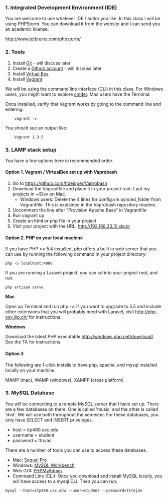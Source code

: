 ### 1. Integrated Development Environment (IDE)

You are welcome to use whatever IDE / editor you like. In this class I will be using PHPStorm. You can download it from the website and I can send you an academic license.

http://www.jetbrains.com/phpstorm/

### 2. Tools

1. Install [Git](http://git-scm.com/downloads) - will discuss later
2. Create a [Github account](https://github.com/) - will discuss later
3. Install [Virtual Box](https://www.virtualbox.org/)
4. Install [Vagrant](http://www.vagrantup.com/)

We will be using the command line interface (CLI) in this class. For Windows users, you might want to explore [cmder](http://bliker.github.io/cmder/). Mac users have the Terminal.

Once installed, verify that Vagrant works by going to the command line and entering:

```
	vagrant -v
```

You should see an output like:

```
	Vagrant 1.3.5
```

### 3. LAMP stack setup

You have a few options here in recommended order.

#### Option 1. Vagrant / VirtualBox set up with Vaprobash

1. Go to https://github.com/fideloper/Vaprobash
2. Download the Vagrantfile and place it in your project root. I put my projects in ~/Dev on Mac.
	* Windows users: Delete the 4 lines for config.vm.synced_folder from Vagrantfile. This is explained in the Vaprobash repository readme.
3. Uncomment the line after "Provision Apache Base" in Vagrantfile
4. Run vagrant up
5. Create an html or php file in your project
6. Visit your project with the URL: http://192.168.33.10.xip.io

#### Option 2. PHP on your local machine

If you have PHP >= 5.4 installed, php offers a built in web server that you can use by running the following command in your project directory:

```
php -S localhost:4000
```

If you are running a Laravel project, you can cd into your project root, and run:

```
php artisan serve
```

__Mac__

Open up Terminal and run php -v. If you want to upgrade to 5.5 and include other extensions that you will probably need with Laravel, visit http://php-osx.liip.ch/ for instructions.

__Windows__

Download the latest PHP executable http://windows.php.net/download/. See the TA for instructions.

#### Option 3

The following are 1-click installs to have php, apache, and mysql installed locally on your machine.

MAMP (mac), WAMP (windows), XAMPP (cross platform)

### 3. MySQL Database

You will be connecting to a remote MySQL server that I have set up. There are a few databases on there. One is called 'music' and the other is called 'dvd'. We will use both throughout the semester. For these databases, you only have SELECT and INSERT priveleges. 

* host = itp460.usc.edu
* username = student
* password = ttrojan

There are a number of tools you can use to access these databases.

* Mac: [Sequel Pro](http://www.sequelpro.com/)
* Windows: [MySQL Workbench](http://dev.mysql.com/downloads/tools/workbench/5.2.html)
* Web GUI: [PHPMyAdmin](http://itp460.usc.edu/phpmyadmin/)
* Command Line (CLI): Once you download and install MySQL locally, you will have access to a mysql CLI. Then you can run:

```
mysql --host=itp460.usc.edu --user=student --password=ttrojan
```
